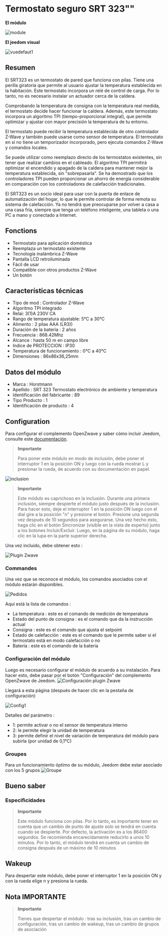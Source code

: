 # Termostato seguro SRT 323""

**El módulo**

![module](images/secure.srt323/module.jpg)

**El jeedom visual**

![vuedefaut1](images/secure.srt323/vuedefaut1.jpg)

## Resumen

El SRT323 es un termostato de pared que funciona con pilas. Tiene una perilla giratoria que permite al usuario ajustar la temperatura establecida en la habitación. Este termostato incorpora un relé de control de carga. Por lo tanto, no es necesario instalar un actuador cerca de la caldera.

Comprobando la temperatura de consigna con la temperatura real medida, el termostato decide hacer funcionar la caldera. Además, este termostato incorpora un algoritmo TPI (tiempo-proporcional integral), que permite optimizar y ajustar con mayor precisión la temperatura de tu entorno.

El termostato puede recibir la temperatura establecida de otro controlador Z-Wave y también puede usarse como sensor de temperatura. El termostato en sí no tiene un temporizador incorporado, pero ejecuta comandos Z-Wave y comandos locales.

Se puede utilizar como reemplazo directo de los termostatos existentes, sin tener que realizar cambios en el cableado. El algoritmo TPI permitirá optimizar el encendido y apagado de la caldera para mantener mejor la temperatura establecida, sin "sobrepasarla". Se ha demostrado que los controladores TPI pueden proporcionar un ahorro de energía considerable en comparación con los controladores de calefacción tradicionales.

El SRT323 es un socio ideal para usar con la puerta de enlace de automatización del hogar, lo que le permite controlar de forma remota su sistema de calefacción. Ya no tendrá que preocuparse por volver a casa a una casa fría, siempre que tenga un teléfono inteligente, una tableta o una PC a mano y conectado a Internet.

## Fonctions

-   Termostato para aplicación doméstica
-   Reemplaza un termostato existente
-   Tecnología inalámbrica Z-Wave
-   Pantalla LCD retroiluminada
-   Fácil de usar
-   Compatible con otros productos Z-Wave
-   Un botón

## Características técnicas

-   Tipo de mod : Controlador Z-Wave
-   Algoritmo TPI integrado
-   Relai: 3(1)A 230V CA
-   Rango de temperatura ajustable: 5°C a 30°C
-   Alimento : 2 pilas AAA (LR3))
-   Duración de la batería : 2 años
-   Frecuencia : 868.42Mhz
-   Alcance : hasta 50 m en campo libre
-   Indice de PROTECCION : IP30
-   Temperatura de funcionamiento : 0°C a 40°C
-   Dimensiones : 86x86x36,25mm

## Datos del módulo

-   Marca : Horstmann
-   Apellido : SRT 323 Termostato electrónico de ambiente y temperatura
-   Identificación del fabricante : 89
-   Tipo Producto : 1
-   Identificación de producto : 4

## Configuration

Para configurar el complemento OpenZwave y saber cómo incluir Jeedom, consulte este [documentación](https://doc.jeedom.com/es_ES/plugins/automation%20protocol/openzwave/).

> **Importante**
>
> Para poner este módulo en modo de inclusión, debe poner el interruptor 1 en la posición ON y luego con la rueda mostrar L y presionar la rueda, de acuerdo con su documentación en papel.

![inclusion](images/secure.srt323/inclusion.jpg)

> **Importante**
>
> Este módulo es caprichoso en la inclusión. Durante una primera inclusión, siempre despierte el módulo justo después de la inclusión. Para hacer esto, deje el interruptor 1 en la posición ON luego con el dial gire a la posición "n" y presione el botón. Presione una segunda vez después de 10 segundos para asegurarse. Una vez hecho esto, haga clic en el botón Sincronizar (visible en la vista de experto) junto a los botones Incluir/Excluir. Luego, en la página de su módulo, haga clic en la lupa en la parte superior derecha.

Una vez incluido, debe obtener esto :

![Plugin Zwave](images/secure.srt323/information.jpg)

### Commandes

Una vez que se reconoce el módulo, los comandos asociados con el módulo estarán disponibles.

![Pedidos](images/secure.srt323/commandes.jpg)

Aquí está la lista de comandos :

-   La temperatura : este es el comando de medición de temperatura
-   Estado del punto de consigna : es el comando que da la instrucción actual
-   Consigna : este es el comando que ajusta el setpoint
-   Estado de calefacción : este es el comando que le permite saber si el termostato está en modo calefacción o no
-   Batería : este es el comando de la bateria

### Configuración del módulo

Luego es necesario configurar el módulo de acuerdo a su instalación. Para hacer esto, debe pasar por el botón "Configuración" del complemento OpenZwave de Jeedom.
![Configuración plugin Zwave](images/plugin/bouton_configuration.jpg)

Llegará a esta página (después de hacer clic en la pestaña de configuración)

![Config1](images/secure.srt323/config1.jpg)

Detalles del parámetro :

-   1: permite activar o no el sensor de temperatura interno
-   2: le permite elegir la unidad de temperatura
-   3: permite definir el nivel de variación de temperatura del módulo para subirla (por unidad de 0,1°C)

### Groupes

Para un funcionamiento óptimo de su módulo, Jeedom debe estar asociado con los 5 grupos
![Groupe](images/secure.srt323/groupe.jpg)

## Bueno saber

### Especificidades

> **Importante**
>
> Este módulo funciona con pilas. Por lo tanto, es importante tener en cuenta que un cambio de punto de ajuste solo se tendrá en cuenta cuando se despierte. Por defecto, la activación es a los 86400 segundos. Se recomienda encarecidamente reducirlo a unos 10 minutos. Por lo tanto, el módulo tendrá en cuenta un cambio de consigna después de un máximo de 10 minutos

## Wakeup

Para despertar este módulo, debe poner el interruptor 1 en la posición ON y
con la rueda elige n y presiona la rueda.

## Nota IMPORTANTE

> **Importante**
>
> Tienes que despertar el módulo : tras su inclusión, tras un cambio de configuración, tras un cambio de wakeup, tras un cambio de grupos de asociación

